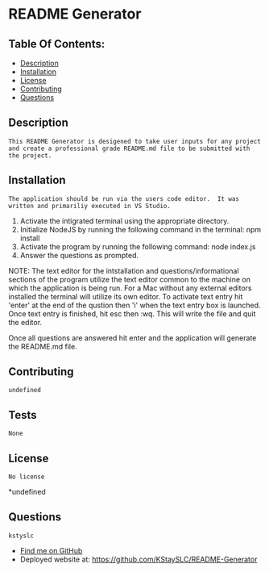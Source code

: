 
# README Generator 

## Table Of Contents:
* [ Description ](#about)
* [ Installation ](#installation)
* [ License ](#license)
* [ Contributing ](#contribution)
* [ Questions ](#questions)
  
    
## Description
    This README Generator is desigened to take user inputs for any project and create a professional grade README.md file to be submitted with the project. 
  
   
## Installation
    The application should be run via the users code editor.  It was written and primariliy executed in VS Studio.  

1. Activate the intigrated terminal using the appropriate directory. 
2. Initialize NodeJS by running the following command in the terminal:  npm install 
3. Activate the program by running the following command:  node index.js 
4. Answer the questions as prompted. 

NOTE: The text editor for the intstallation and questions/informational sections of the program utilize the text editor common to the machine on which the application is being run. For a Mac without any external editors installed the terminal will utilize its own editor.  To activate text entry hit 'enter' at the end of the qustion then 'i' when the text entry box is launched.  Once text entry is finished, hit esc then :wq.  This will write the file and quit the editor. 

Once all questions are answered hit enter and the application will generate the README.md file.  

  
  
   
## Contributing
    undefined
  
  
## Tests
    None
  
   
## License
    No license 
*undefined
   
## Questions
    kstyslc

* [Find me on GitHub](https://github.com/kstayslc/)
* Deployed website at: https://github.com/KStaySLC/README-Generator
    
    